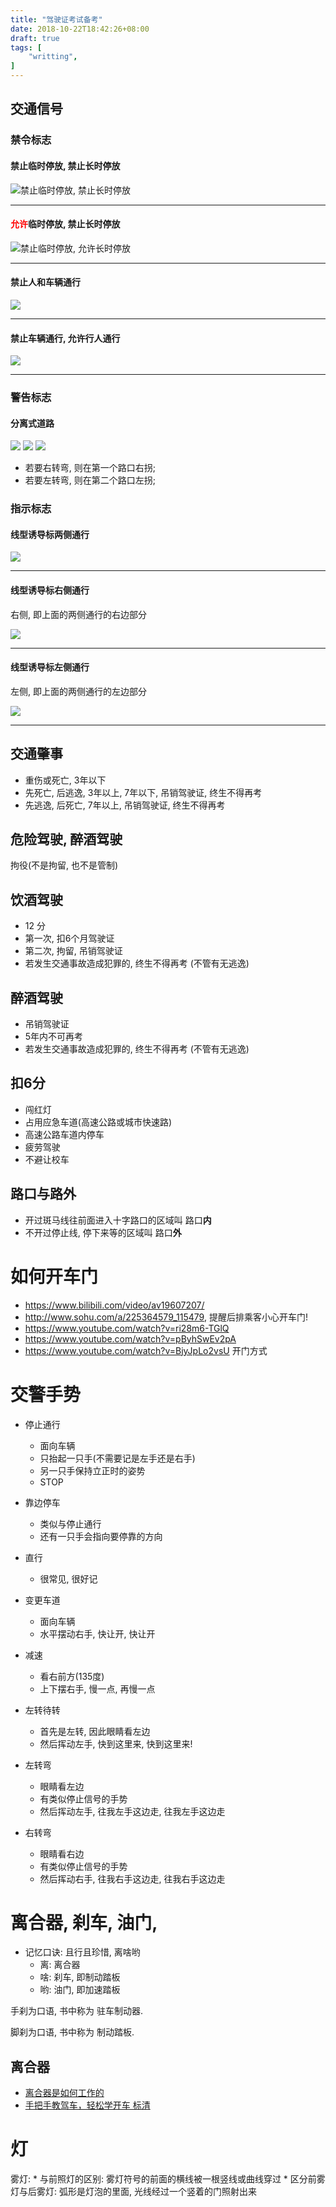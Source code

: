 ```yaml
---
title: "驾驶证考试备考"
date: 2018-10-22T18:42:26+08:00
draft: true
tags: [
    "writting",
]
---
```



## 交通信号
### 禁令标志

#### 禁止临时停放, 禁止长时停放
![禁止临时停放, 禁止长时停放][1]

---

#### <font color="red">允许</font>临时停放, 禁止长时停放
![禁止临时停放, 允许长时停放][2]

---

#### 禁止人和车辆通行

![][3]

---

#### 禁止车辆通行, 允许行人通行

![][4]

---

### 警告标志

#### 分离式道路

![][5]
![][6]
![][7]

- 若要右转弯, 则在第一个路口右拐;
- 若要左转弯, 则在第二个路口左拐;

### 指示标志

#### 线型诱导标两侧通行

![][8]

---

#### 线型诱导标右侧通行

右侧, 即上面的两侧通行的右边部分

![][9]

---

#### 线型诱导标左侧通行

左侧, 即上面的两侧通行的左边部分

![][10]

---





## 交通肇事

- 重伤或死亡, 3年以下
- 先死亡, 后逃逸, 3年以上, 7年以下, 吊销驾驶证, 终生不得再考
- 先逃逸, 后死亡, 7年以上, 吊销驾驶证, 终生不得再考

## 危险驾驶, 醉酒驾驶
拘役(不是拘留, 也不是管制)

## 饮酒驾驶
- 12 分
- 第一次, 扣6个月驾驶证
- 第二次, 拘留, 吊销驾驶证
- 若发生交通事故造成犯罪的, 终生不得再考 (不管有无逃逸)

## 醉酒驾驶
- 吊销驾驶证
- 5年内不可再考
- 若发生交通事故造成犯罪的, 终生不得再考 (不管有无逃逸)

## 扣6分
- 闯红灯
- 占用应急车道(高速公路或城市快速路)
- 高速公路车道内停车
- 疲劳驾驶
- 不避让校车

## 路口与路外

- 开过斑马线往前面进入十字路口的区域叫 路口**内**
- 不开过停止线, 停下来等的区域叫 路口**外**

# 如何开车门

- <https://www.bilibili.com/video/av19607207/>
- <http://www.sohu.com/a/225364579_115479>, 提醒后排乘客小心开车门!
- <https://www.youtube.com/watch?v=ri28m6-TGlQ>
- <https://www.youtube.com/watch?v=pByhSwEv2pA>
- <https://www.youtube.com/watch?v=BjyJpLo2vsU> 开门方式

# 交警手势

- 停止通行
    * 面向车辆
    * 只抬起一只手(不需要记是左手还是右手)
    * 另一只手保持立正时的姿势
    * STOP

- 靠边停车
    * 类似与停止通行
    * 还有一只手会指向要停靠的方向

- 直行
    * 很常见, 很好记

- 变更车道
    * 面向车辆
    * 水平摆动右手, 快让开, 快让开

- 减速
    * 看右前方(135度)
    * 上下摆右手, 慢一点, 再慢一点

- 左转待转
    * 首先是左转, 因此眼睛看左边
    * 然后挥动左手, 快到这里来, 快到这里来!

- 左转弯
    * 眼睛看左边
    * 有类似停止信号的手势
    * 然后挥动左手, 往我左手这边走, 往我左手这边走

- 右转弯
    * 眼睛看右边
    * 有类似停止信号的手势
    * 然后挥动右手, 往我右手这边走, 往我右手这边走

# 离合器, 刹车, 油门,

- 记忆口诀: 且行且珍惜, 离啥哟
    * 离: 离合器
    * 啥: 刹车, 即制动踏板
    * 哟: 油门, 即加速踏板

手刹为口语, 书中称为 驻车制动器.

脚刹为口语, 书中称为 制动踏板.

## 离合器
- [离合器是如何工作的][11]
- [手把手教驾车，轻松学开车 标清][12]

# 灯

雾灯:
    * 与前照灯的区别: 雾灯符号的前面的横线被一根竖线或曲线穿过
    * 区分前雾灯与后雾灯: 弧形是灯泡的里面, 光线经过一个竖着的门照射出来




[12]: https://www.youtube.com/watch?v=I_jvh3oALJg&list=PL9XHxtM8cTA_3FRv1a8hZjCCnqxkq1mrj
[11]: https://www.youtube.com/watch?v=J9SzjotYaL0
[10]: /images/driver/zuo-ce.jpg
[9]: /images/driver/you-ce.jpg
[8]: /images/driver/liang-ce.jpg
[7]: /images/driver/fen-li-3.jpg
[6]: /images/driver/fen-li-2.jpg
[5]: /images/driver/fen-li-1.jpg
[4]: /images/driver/jin-zhi-shi-ru.jpg
[3]: /images/driver/jin-zhi-tong-xing.jpg
[2]: /images/driver/jinling-31.jpg
[1]: /images/driver/jinling-30.jpg


